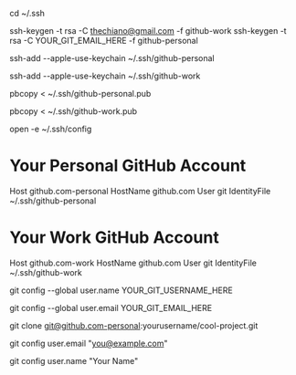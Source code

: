 cd ~/.ssh

ssh-keygen -t rsa -C thechiano@gmail.com -f github-work
ssh-keygen -t rsa -C YOUR_GIT_EMAIL_HERE -f github-personal

ssh-add --apple-use-keychain ~/.ssh/github-personal

ssh-add --apple-use-keychain ~/.ssh/github-work

pbcopy < ~/.ssh/github-personal.pub

pbcopy < ~/.ssh/github-work.pub

open -e ~/.ssh/config

# Your Personal GitHub Account
Host github.com-personal
    HostName github.com
    User git
    IdentityFile ~/.ssh/github-personal

# Your Work GitHub Account
Host github.com-work
    HostName github.com
    User git
    IdentityFile ~/.ssh/github-work


git config --global user.name YOUR_GIT_USERNAME_HERE

git config --global user.email YOUR_GIT_EMAIL_HERE

git clone git@github.com-personal:yourusername/cool-project.git


git config user.email "you@example.com"

git config user.name "Your Name"





